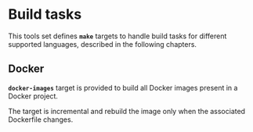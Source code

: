 # Build tasks

This tools set defines **`make`** targets to handle build tasks for different supported languages,
described in the following chapters.

## Docker

**`docker-images`** target is provided to build all Docker images present in a Docker project.

The target is incremental and rebuild the image only when the associated Dockerfile changes.

